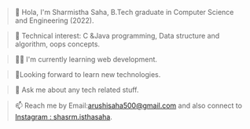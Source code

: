 >👋 Hola, I'm Sharmistha Saha, B.Tech graduate in Computer Science and Engineering (2022).

>💟 Technical interest: C &Java programming, Data structure and algorithm, oops concepts.

>👩‍💻 I'm currently learning web development.

>👀Looking forward to learn new technologies.

>💬 Ask me about any tech related stuff.

>📫 Reach me by Email:arushisaha500@gmail.com and also connect to [Instagram : shasrm.isthasaha](https://www.instagram.com/sharm.isthasaha/?hl=en).

